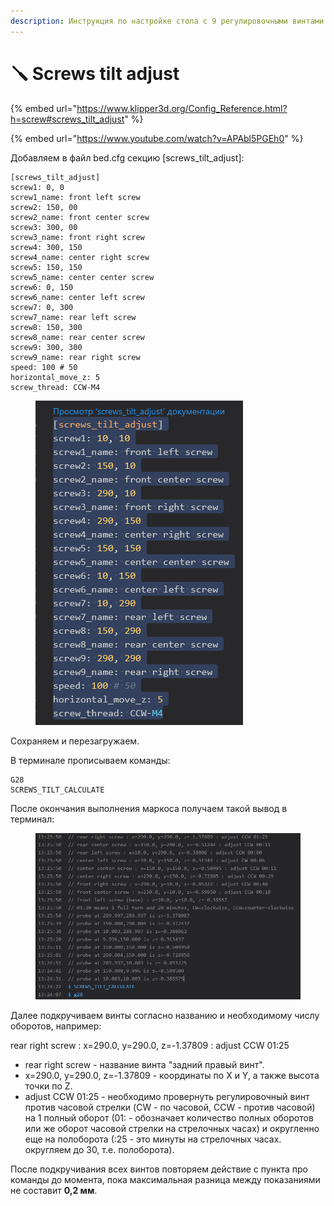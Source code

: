 ```yaml
---
description: Инструкция по настройке стола с 9 регулировочными винтами
---
```


# 🪛 Screws tilt adjust

{% embed url="https://www.klipper3d.org/Config_Reference.html?h=screw#screws_tilt_adjust" %}

{% embed url="https://www.youtube.com/watch?v=APAbl5PGEh0" %}

Добавляем в файл bed.cfg секцию \[screws\_tilt\_adjust]:

```
[screws_tilt_adjust]
screw1: 0, 0
screw1_name: front left screw
screw2: 150, 00
screw2_name: front center screw
screw3: 300, 00
screw3_name: front right screw
screw4: 300, 150
screw4_name: center right screw
screw5: 150, 150
screw5_name: center center screw
screw6: 0, 150
screw6_name: center left screw
screw7: 0, 300
screw7_name: rear left screw
screw8: 150, 300
screw8_name: rear center screw
screw9: 300, 300
screw9_name: rear right screw
speed: 100 # 50
horizontal_move_z: 5
screw_thread: CCW-M4
```

<figure><img src="../.gitbook/assets/изображение (268).png" alt=""><figcaption></figcaption></figure>

Сохраняем и перезагружаем.

В терминале прописываем команды:

```
G28
SCREWS_TILT_CALCULATE
```

После окончания выполнения маркоса получаем такой вывод в терминал:

<figure><img src="../.gitbook/assets/изображение (269).png" alt="" width="563"><figcaption></figcaption></figure>

Далее подкручиваем винты согласно названию и необходимому числу оборотов, например:

rear right screw : x=290.0, y=290.0, z=-1.37809 : adjust CCW 01:25

* rear right screw  - название винта "задний правый винт".
* x=290.0, y=290.0, z=-1.37809 - координаты по X и Y, а также высота точки по Z.
* adjust CCW 01:25 - необходимо провернуть регулировочный винт против часовой стрелки (CW - по часовой, CCW - против часовой) на 1 полный оборот (01: - обозначает количество полных оборотов или же оборот часовой стрелки на стрелочных часах) и округленно еще на полоборота (:25 - это минуты на стрелочных часах. округляем до 30, т.е. полоборота).

После подкручивания всех винтов повторяем действие с пункта про команды до момента, пока максимальная разница между показаниями не составит **0,2 мм**.

